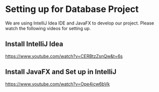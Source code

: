 # Setting up for Database Project
We are using IntelliJ Idea IDE and JavaFX to develop our project.
Please watch the following videos for setting up.

## Install IntelliJ Idea 
https://www.youtube.com/watch?v=CERBtzZsnQw&t=6s

## Install JavaFX and Set up in IntelliJ
https://www.youtube.com/watch?v=Ope4icw6bVk
